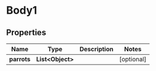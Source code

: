 # Body1

## Properties
Name | Type | Description | Notes
------------ | ------------- | ------------- | -------------
**parrots** | **List&lt;Object&gt;** |  |  [optional]
